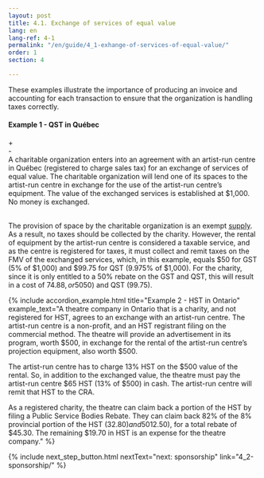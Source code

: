 ```yaml
---
layout: post
title: 4.1. Exchange of services of equal value
lang: en
lang-ref: 4-1
permalink: "/en/guide/4_1-exhange-of-services-of-equal-value/"
order: 1
section: 4

---
```

These examples illustrate the importance of producing an invoice and accounting for each transaction to ensure that the organization is handling taxes correctly.

<div class="outer-accordion-wrapper">
  <div class="example-text-wrapper">
      <h4 class="include-title">Example 1 - QST in Québec</h4>
    <div class="close">+</div>
    <div class="open">-</div>
  </div>
  <div class="example-wrapper">
A charitable organization enters into an agreement with an artist-run centre in Québec (registered to charge sales tax) for an exchange of services of equal value. The charitable organization will lend one of its spaces to the artist-run centre in exchange for the use of the artist-run centre’s equipment. The value of the exchanged services is established at $1,000. No money is exchanged.<br/><br/>

The provision of space by the charitable organization is an exempt <a class="tip" href="{{site.baseurl}}/en/toolkit/glossary#supply" target="_blank" title="The provision of property or a service in any way, including sale, transfer, barter, exchange, licence, rental, lease, gift, and disposition.">supply</a>. As a result, no taxes should be collected by the charity. However, the rental of equipment by the artist-run centre is considered a taxable service, and as the centre is registered for taxes, it must collect and remit taxes on the FMV of the exchanged services, which, in this example, equals $50 for GST (5% of $1,000) and $99.75 for QST (9.975% of $1,000). For the charity, since it is only entitled to a 50% rebate on the GST and QST, this will result in a cost of $74.88, or 50% of the GST ($50) and QST (99.75).
  </div>
</div>

{% include accordion_example.html
title="Example 2 - HST in Ontario"
example_text="A theatre company in Ontario that is a charity, and not registered for HST, agrees to an exchange with an artist-run centre. The artist-run centre is a non-profit, and an HST registrant filing on the commercial method. The theatre will provide an advertisement in its program, worth $500, in exchange for the rental of the artist-run centre’s projection equipment, also worth $500.

The artist-run centre has to charge 13% HST on the $500 value of the rental. So, in addition to the exchanged value, the theatre must pay the artist-run centre $65 HST (13% of $500) in cash. The artist-run centre will remit that HST to the CRA.

As a registered charity, the theatre can claim back a portion of the HST by filing a Public Service Bodies Rebate. They can claim back 82% of the 8% provincial portion of the HST ($32.80) and 50% of the 5% federal portion of the HST ($12.50), for a total rebate of $45.30. The remaining $19.70 in HST is an expense for the theatre company."
%}

{% include next_step_button.html nextText="next: sponsorship" link="4_2-sponsorship/" %}